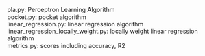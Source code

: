 pla.py: Perceptron Learning Algorithm<br>
pocket.py: pocket algorithm<br>
linear_regression.py: linear regression algorithm<br>
linear_regression_locally_weight.py: locally weight linear regression algorithm<br>
metrics.py: scores including accuracy, R2
